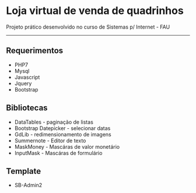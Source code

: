 
# Loja virtual de venda de quadrinhos


Projeto prático desenvolvido no curso de Sistemas p/ Internet - FAU

---

## Requerimentos

- PHP7
- Mysql
- Javascript
- Jquery
- Bootstrap

## Bibliotecas

- DataTables - paginação de listas
- Bootstrap Datepicker - selecionar datas
- GdLib - redimensionamento de imagens
- Summernote - Editor de texto
- MaskMoney - Mascáras de valor monetário
- InputMask - Mascáras de formulário

## Template

- SB-Admin2

